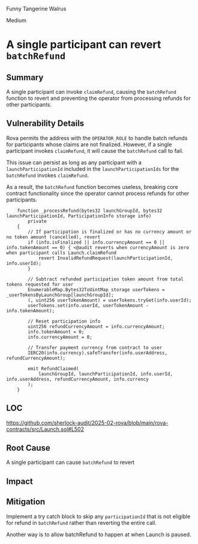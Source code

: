 Funny Tangerine Walrus

Medium

# A single participant can revert `batchRefund`

## Summary

A single participant can invoke `claimRefund`, causing the `batchRefund` function to revert and preventing the operator from processing refunds for other participants.

## Vulnerability Details

Rova permits the address with the `OPERATOR_ROLE` to handle batch refunds for participants whose claims are not finalized. However, if a single participant invokes `claimRefund`, it will cause the `batchRefund` call to fail.

This issue can persist as long as any participant with a `launchParticipationId` included in the `launchParticipationIds` for the `batchRefund` invokes `claimRefund`.

As a result, the `batchRefund` function becomes useless, breaking core contract functionality since the operator cannot process refunds for other participants.

```solidity
    function _processRefund(bytes32 launchGroupId, bytes32 launchParticipationId, ParticipationInfo storage info)
        private
    {
        // If participation is finalized or has no currency amount or no token amount (cancelled), revert
        if (info.isFinalized || info.currencyAmount == 0 || info.tokenAmount == 0) { <@audit reverts when currencyAmount is zero when participant calls Launch.claimRefund
            revert InvalidRefundRequest(launchParticipationId, info.userId);
        }

        // Subtract refunded participation token amount from total tokens requested for user
        EnumerableMap.Bytes32ToUintMap storage userTokens = _userTokensByLaunchGroup[launchGroupId];
        (, uint256 userTokenAmount) = userTokens.tryGet(info.userId);
        userTokens.set(info.userId, userTokenAmount - info.tokenAmount);

        // Reset participation info
        uint256 refundCurrencyAmount = info.currencyAmount;
        info.tokenAmount = 0;
        info.currencyAmount = 0;

        // Transfer payment currency from contract to user
        IERC20(info.currency).safeTransfer(info.userAddress, refundCurrencyAmount);

        emit RefundClaimed(
            launchGroupId, launchParticipationId, info.userId, info.userAddress, refundCurrencyAmount, info.currency
        );
    }
```

## LOC

https://github.com/sherlock-audit/2025-02-rova/blob/main/rova-contracts/src/Launch.sol#L502

## Root Cause

A single participant can cause `batchRefund` to revert

## Impact

## Mitigation

Implement a try catch block to skip any `participationId` that is not eligible for refund in `batchRefund` rather than reverting the entire call.

Another way is to allow batchRefund to happen at when Launch is paused.
